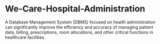 # We-Care-Hospital-Administration
A Database Management System (DBMS) focused on health administration can significantly improve the efficiency and accuracy of managing patient data, billing, prescriptions, room allocations, and other critical functions in healthcare facilities.

